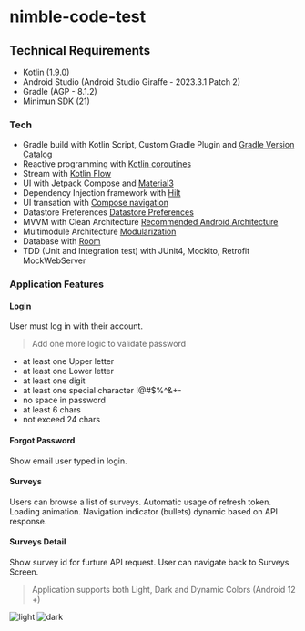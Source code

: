 # nimble-code-test
## Technical Requirements
 - Kotlin (1.9.0)
 - Android Studio (Android Studio Giraffe - 2023.3.1 Patch 2)
 - Gradle (AGP - 8.1.2)
 - Minimun SDK (21)
 
### Tech
- Gradle build with Kotlin Script, Custom Gradle Plugin and [Gradle Version Catalog](https://developer.android.com/build/migrate-to-catalogs)
- Reactive programming with [Kotlin coroutines](https://developer.android.com/kotlin/coroutines)
- Stream with [Kotlin Flow](https://developer.android.com/kotlin/flow)
- UI with Jetpack Compose and [Material3](https://developer.android.com/jetpack/androidx/releases/compose-material3)
- Dependency Injection framework with [Hilt](https://developer.android.com/training/dependency-injection/hilt-android)
- UI transation with [Compose navigation](https://developer.android.com/jetpack/compose/navigation)
- Datastore Preferences [Datastore Preferences](https://developer.android.com/topic/libraries/architecture/datastore)
- MVVM with Clean Architecture [Recommended Android Architecture](https://developer.android.com/topic/architecture)
- Multimodule Architecture [Modularization](https://developer.android.com/topic/modularization)
- Database with [Room](https://developer.android.com/training/data-storage/room)
- TDD (Unit and Integration test) with JUnit4, Mockito, Retrofit MockWebServer

### Application Features
#### Login
User must log in with their account.
> Add one more logic to validate password
 - at least one Upper letter
 - at least one Lower letter
 - at least one digit
 - at least one special character !@#$%^&+-
 - no space in password
 - at least 6 chars
 - not exceed 24 chars

#### Forgot Password
Show email user typed in login.

#### Surveys
Users can browse a list of surveys.
Automatic usage of refresh token.
Loading animation.
Navigation indicator (bullets) dynamic based on API response.

#### Surveys Detail
Show survey id for furture API request.
User can navigate back to Surveys Screen.

> Application supports both Light, Dark and Dynamic Colors (Android 12 +)

![light](https://github.com/kyawlinnthant/nimble-code-test/assets/24668175/3c80cb33-6faa-480f-a45c-b09b45d77846)
![dark](https://github.com/kyawlinnthant/nimble-code-test/assets/24668175/60fc00c9-7ab8-416f-869b-2951f7986e6b)


